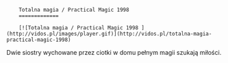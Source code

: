 
        Totalna magia / Practical Magic 1998 
        =============
        
        [![Totalna magia / Practical Magic 1998 ](http://vidos.pl/images/player.gif)](http://vidos.pl/totalna-magia-practical-magic-1998)
        
        
 Dwie siostry wychowane przez ciotki w domu pełnym magii szukają miłości.
    